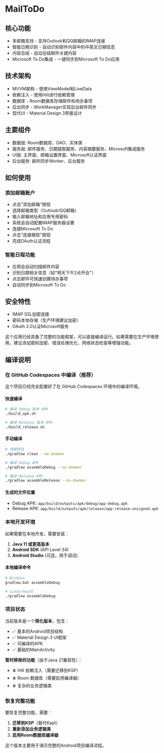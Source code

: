 # MailToDo


## 核心功能
- 多邮箱支持 - 支持Outlook和QQ邮箱的IMAP连接
- 智能日期识别 - 自动识别邮件内容中的中英文日期信息 
- 内容总结 - 自动总结邮件关键内容 
- Microsoft To Do集成 - 一键同步到Microsoft To Do应用

## 技术架构
- MVVM架构 - 使用ViewModel和LiveData
- 依赖注入 - 使用Hilt进行依赖管理 
- 数据库 - Room数据库存储邮件和待办事项 
- 后台同步 - WorkManager实现后台邮件同步 
- 现代UI - Material Design 3界面设计

## 主要组件
- 数据层: Room数据库、DAO、实体类 
- 服务层: 邮件服务、日期提取服务、内容摘要服务、Microsoft集成服务 
- UI层: 主界面、邮箱设置界面、Microsoft认证界面 
- 后台服务: 邮件同步Worker、后台服务

## 如何使用

### 添加邮箱账户 
- 点击"添加邮箱"按钮 
- 选择邮箱类型（Outlook/QQ邮箱） 
- 输入邮箱地址和应用专用密码 
- 系统会自动配置IMAP服务器设置 
- 连接Microsoft To Do 
- 点击"连接微软"按钮 
- 完成OAuth认证流程 
### 智能日程功能 
- 应用会自动扫描邮件内容 
- 识别日期相关信息（如"明天下午2点开会"） 
- 点击邮件可快速创建待办事项 
- 自动同步到Microsoft To Do 

## 安全特性 
- IMAP SSL加密连接 
- 密码本地存储（生产环境建议加密） 
- OAuth 2.0认证Microsoft服务

这个应用已经具备了完整的功能框架，可以直接编译运行。如果需要在生产环境使用，建议添加密码加密、错误处理优化、网络状态检查等增强功能。

## 编译说明

### 在 GitHub Codespaces 中编译（推荐）

这个项目已经完全配置好了在 GitHub Codespaces 环境中的编译环境。

#### 快速编译
```bash
# 编译 Debug 版本 APK
./build_apk.sh

# 编译 Release 版本 APK  
./build_release.sh
```

#### 手动编译
```bash
# 清理项目
./gradlew clean --no-daemon

# 编译 Debug APK
./gradlew assembleDebug --no-daemon

# 编译 Release APK
./gradlew assembleRelease --no-daemon
```

#### 生成的文件位置
- Debug APK: `app/build/outputs/apk/debug/app-debug.apk`
- Release APK: `app/build/outputs/apk/release/app-release-unsigned.apk`

### 本地开发环境

如果需要在本地开发，需要安装：

1. **Java 11 或更高版本**
2. **Android SDK** (API Level 34)
3. **Android Studio** (可选，用于调试)

#### 本地编译命令
```bash
# Windows
gradlew.bat assembleDebug

# Linux/macOS  
./gradlew assembleDebug
```

### 项目状态

当前版本是一个**简化版本**，包含：
- ✅ 基本的Android项目结构
- ✅ Material Design 3 UI框架
- ✅ 可编译的APK
- ✅ 基础的MainActivity

**暂时移除的功能**（由于Java 21兼容性）：
- ⏸️ Hilt 依赖注入（需要迁移到KSP）
- ⏸️ Room 数据库（需要启用编译器）
- ⏸️ 复杂的业务逻辑类

### 恢复完整功能

要恢复完整功能，需要：

1. **迁移到KSP**（替代Kapt）
2. **重新添加业务逻辑类**
3. **启用Room数据库编译器**

这个版本主要用于演示完整的Android项目编译流程。
